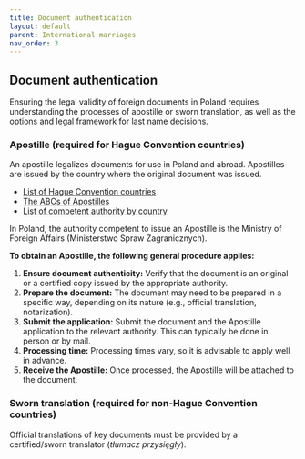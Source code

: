 ```yaml
---
title: Document authentication
layout: default
parent: International marriages
nav_order: 3
---
```

## Document authentication

Ensuring the legal validity of foreign documents in Poland requires understanding the processes of apostille or sworn translation, as well as the options and legal framework for last name decisions.

### Apostille (required for Hague Convention countries)

An apostille legalizes documents for use in Poland and abroad. Apostilles are issued by the country where the original document was issued.

- [List of Hague Convention countries](#)
- [The ABCs of Apostilles](#)
- [List of competent authority by country](#)

In Poland, the authority competent to issue an Apostille is the Ministry of Foreign Affairs (Ministerstwo Spraw Zagranicznych).

**To obtain an Apostille, the following general procedure applies:**

1. **Ensure document authenticity:** Verify that the document is an original or a certified copy issued by the appropriate authority.
2. **Prepare the document:** The document may need to be prepared in a specific way, depending on its nature (e.g., official translation, notarization).
3. **Submit the application:** Submit the document and the Apostille application to the relevant authority. This can typically be done in person or by mail.
4. **Processing time:** Processing times vary, so it is advisable to apply well in advance.
5. **Receive the Apostille:** Once processed, the Apostille will be attached to the document.

### Sworn translation (required for non-Hague Convention countries)

Official translations of key documents must be provided by a certified/sworn translator (*tłumacz przysięgły*).
